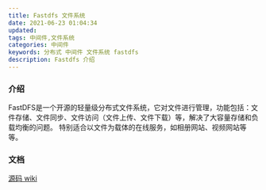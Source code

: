 ```yaml
---
title: Fastdfs 文件系统
date: 2021-06-23 01:04:34
updated:
tags: 中间件,文件系统  
categories: 中间件 
keywords: 分布式 中间件 文件系统 fastdfs
description: Fastdfs 介绍
---
```

### 介绍
FastDFS是一个开源的轻量级分布式文件系统，它对文件进行管理，功能包括：文件存储、文件同步、文件访问（文件上传、文件下载）等，解决了大容量存储和负载均衡的问题。 特别适合以文件为载体的在线服务，如相册网站、视频网站等等。

### 文档
[源码 wiki](https://github.com/happyfish100/fastdfs/wiki)

